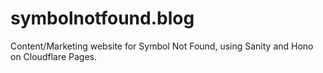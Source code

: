 # symbolnotfound.blog
Content/Marketing website for Symbol Not Found, using Sanity and Hono on Cloudflare Pages.
